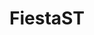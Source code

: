 ---
title: FiestaST
crosslinks:
- FocusST
- ford
- Autos
- CarTalkUK
- Serendipity
- Android
- Autocross
- flying
- AutoDetailing
---